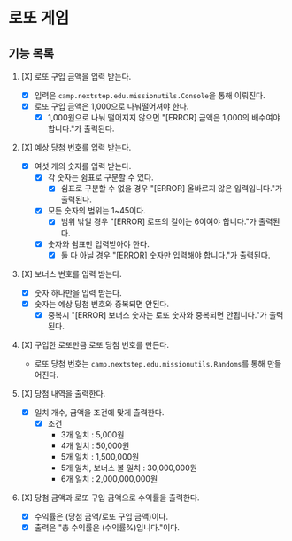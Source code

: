 # 로또 게임

## 기능 목록
1. [X] 로또 구입 금액을 입력 받는다.
    - [X] 입력은 `camp.nextstep.edu.missionutils.Console`을 통해 이뤄진다.
    - [X] 로또 구입 금액은 1,000으로 나눠떨어져야 한다.
        - [X] 1,000원으로 나눠 떨어지지 않으면 "[ERROR] 금액은 1,000의 배수여야 합니다."가 출력된다.
    
2. [X] 예상 당첨 번호를 입력 받는다.
    - [X] 여섯 개의 숫자를 입력 받는다.
        - [X] 각 숫자는 쉼표로 구분할 수 있다.
            - [X] 쉼표로 구분할 수 없을 경우 "[ERROR] 올바르지 않은 입력입니다."가 출력된다.
        - [X] 모든 숫자의 범위는 1~45이다.
            - [X] 범위 밖일 경우 "[ERROR] 로또의 길이는 6이여야 합니다."가 출력된다.
        - [X] 숫자와 쉼표만 입력받아야 한다.
            - [X] 둘 다 아닐 경우 "[ERROR] 숫자만 입력해야 합니다."가 출력된다.
    
3. [X] 보너스 번호를 입력 받는다.
    - [X] 숫자 하나만을 입력 받는다.
    - [x] 숫자는 예상 당첨 번호와 중복되면 안된다.
        - [X] 중복시 "[ERROR] 보너스 숫자는 로또 숫자와 중복되면 안됩니다."가 출력된다.
    
4. [X] 구입한 로또만큼 로또 당첨 번호를 만든다.
    - 로또 당첨 번호는 `camp.nextstep.edu.missionutils.Randoms`를 통해 만들어진다.
   
5. [X] 당첨 내역을 출력한다.
   - [X] 일치 개수, 금액을 조건에 맞게 출력한다.
     - [X] 조건
        - 3개 일치 : 5,000원
        - 4개 일치 : 50,000원
        - 5개 일치 : 1,500,000원
        - 5개 일치, 보너스 볼 일치 : 30,000,000원
        - 6개 일치 : 2,000,000,000원

6. [X] 당첨 금액과 로또 구입 금액으로 수익률을 출력한다.
   - [X] 수익률은 (당첨 금액/로또 구입 금액)이다.
   - [X] 출력은 "총 수익률은 (수익률%)입니다."이다.